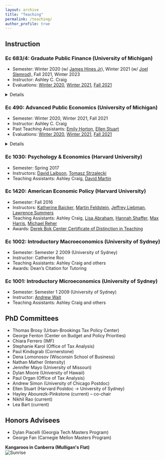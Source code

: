 ```yaml
---
layout: archive
title: "Teaching"
permalink: /teaching/
author_profile: true
---
```


## Instruction


### Ec 683/4: Graduate Public Finance (University of Michigan)
- Semester:  Winter 2020 (w/ [James Hines Jr](https://lsa.umich.edu/econ/people/faculty/jrhines.html)), Winter 2021 (w/ [Joel Slemrod](http://webuser.bus.umich.edu/jslemrod/)), Fall 2021, Winter 2023
- Instructor: Ashley C. Craig
- Evaluations: [Winter 2020](../../files/WN-2020-Instructor-Report-of-ECON-490-001-MicroEcon-Topics-LEC-for-Ashley-Craig_290728d2-e835-4504-89b8-d774af46cc1ben-US.pdf), [Winter 2021](../../files/WN-2021-Instructor-Report-of-ECON-684-001-Governmt-Revenues-LEC-for-Ashley-Craig_412de9cc-743e-4157-ac6e-5e3e9302270een-US.pdf), [Fall 2021](../../files/FA-2021-Instructor-Report-without-Comments-of-ECON-683-001-Gov-Expenditure-LEC-for-Ashley-Craig_22900d5d-5db4-45ed-b283-edf6ffffcc28en-US.pdf)
<details>This course comprised half of the Public Economics sequence of the University of Michigan graduate program in economics. The course asks what role governments should play in the economy, with the aim of developing students’ understanding of the basic theoretical models and tools used in the field. We cover the philosophical foundations of Public Economics, key empirical facts, labor income and consumption taxation, externalities, and human capital.</details>

### Ec 490: Advanced Public Economics (University of Michigan)
- Semester:  Winter 2020, Winter 2021, Fall 2021
- Instructor: Ashley C. Craig
- Past Teaching Assistants: [Emily Horton](https://lsa.umich.edu/econ/people/phd-students/emily-horton.html), [Ellen Stuart](https://www.ellenstuart.com/)
- Evaluations: [Winter 2020](../../files/WN-2020-Instructor-Report-of-ECON-490-001-MicroEcon-Topics-LEC-for-Ashley-Craig_290728d2-e835-4504-89b8-d774af46cc1ben-US.pdf), [Winter 2021](../../files/WN-2021-Instructor-Report-of-ECON-490-001-MicroEcon-Topics-LEC-for-Ashley-Craig_d1b92454-4f0d-487d-848b-3c575613f498en-US.pdf), [Fall 2021](../../files/FA-2021-Instructor-Report-without-Comments-of-ECON-490-002-MicroEcon-Topics-LEC-for-Ashley-Craig_be6919b2-59b2-4d4d-aeb8-e49c01d9eee4en-US.pdf)
<details>What role should governments play in the economy? In this course, we review the conditions under which free markets lead to Pareto efficient outcomes — i.e., the government has no way to make everyone better off. We will then discuss how governments may want to intervene to correct for market failures. Even when markets lead to efficient outcomes, we will study why they may use imperfect tools such as taxes to change how outcomes like income are distributed between individuals and groups.

The aim of the course is to foster an understanding of the tools required to analyze and evaluate government policies, and develop the student’s ability to communicate the conclusions of their analysis to different audiences. We cover the philosophical foundations of Public Economics, key empirical facts, and both theoretical and empirical methods. Providing time permits, topics include labor and capital income taxation, externalities, public goods, education, social insurance and discrimination.</details>

### Ec 1030: Psychology & Economics (Harvard University)
- Semester:  Spring 2017 
- Instructors: [David Laibson](https://scholar.harvard.edu/laibson/home), [Tomasz Strzalecki](https://scholar.harvard.edu/tomasz/home)
- Teaching Assistants: Ashley Craig, [David Martin](https://scholar.harvard.edu/david-martin)

### Ec 1420: American Economic Policy (Harvard University)
- Semester: Fall 2016 
- Instructors: [Katherine Baicker](https://harris.uchicago.edu/directory/katherine-baicker), [Martin Feldstein](https://scholar.harvard.edu/feldstein/home), [Jeffrey Liebman](https://www.hks.harvard.edu/faculty/jeffrey-liebman), [Lawrence Summers](http://larrysummers.com/)
- Teaching Assistants: Ashley Craig, [Lisa Abraham](https://economics.harvard.edu/people/lisa-ann-abraham-0), [Hannah Shaffer](https://economics.harvard.edu/people/hannah-shaffer-0), [Max Harris](https://scholar.harvard.edu/mharris/home), [Michael Reher](https://sites.google.com/site/mreherresearch/)
- Awards: [Derek Bok Center Certificate of Distinction in Teaching](https://projects.iq.harvard.edu/files/shadowbok/files/16fqdistnames.pdf)

### Ec 1002: Introductory Macroeconomics (University of Sydney)
- Semester: Semester 2 2009 (University of Sydney)
- Instructor: Catherine Roc
- Teaching Assistants: Ashley Craig and others
- Awards: Dean’s Citation for Tutoring

### Ec 1001: Introductory Microeconomics (University of Sydney)
- Semester: Semester 1 2009 (University of Sydney)
- Instructor: [Andrew Wait](https://www.sydney.edu.au/arts/about/our-people/academic-staff/andrew-wait.html)
- Teaching Assistants: Ashley Craig and others



## PhD Committees

- Thomas Brosy (Urban-Brookings Tax Policy Center)
- George Fenton (Center on Budget and Policy Priorities)
- Chiara Ferrero (IMF)
- Stephanie Karol (Office of Tax Analysis)
- Paul Kindsgrab (Cornerstone)
- Dena Lomonosov (Wisconsin School of Business)
- Nathan Mather (Intensity)
- Jennifer Mayo (University of Missouri)
- Dylan Moore (University of Hawaii)
- Paul Organ (Office of Tax Analysis)
- Andrew Simon (University of Chicago Postdoc)
- Ellen Stuart (Harvard Postdoc → University of Sydney)
- Hayley Abourezk-Pinkstone (current) – co-chair
- Nikhil Rao (current)
- Lea Bart (current)

## Honors Advisees

- Dylan Piacelli (Georgia Tech Masters Program)
- George Fan (Carnegie Mellon Masters Program)

**Kangaroos in Canberra (Mulligan's Flat)**<br>
![Sunrise](https://ashleycraig.com/images/IMG_1478.jpg "Kangaroos in Canberra (Mulligan's Flat)")

